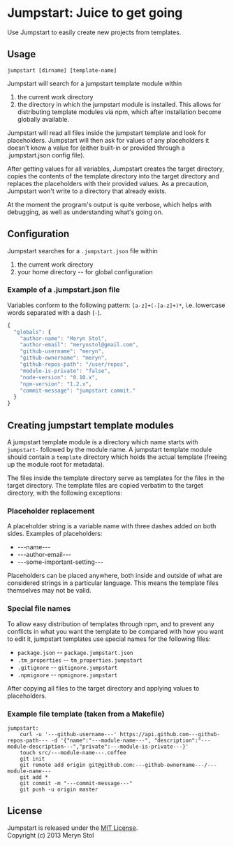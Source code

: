 # Jumpstart: Juice to get going

Use Jumpstart to easily create new projects from templates.

## Usage

```
jumpstart [dirname] [template-name]
```

Jumpstart will search for a jumpstart template module within

1. the current work directory
2. the directory in which the jumpstart module is installed. This allows for distributing template modules via npm, which after installation become globally available.

Jumpstart will read all files inside the jumpstart template and look for placeholders. Jumpstart will then ask for values of any placeholders it doesn't know a value for (either built-in or provided through a .jumpstart.json config file).

After getting values for all variables, Jumpstart creates the target directory, copies the contents of the template directory into the target directory and replaces the placeholders with their provided values. As a precaution, Jumpstart won't write to a directory that already exists.

At the moment the program's output is quite verbose, which helps with debugging, as well as understanding what's going on.

## Configuration

Jumpstart searches for a `.jumpstart.json` file within

1. the current work directory
2. your home directory -- for global configuration

###  Example of a .jumpstart.json file

Variables conform to the following pattern: `[a-z]+(-[a-z]+)*`, i.e. lowercase words separated with a dash (`-`).

```javascript
{
  "globals": {
    "author-name": "Meryn Stol",
    "author-email": "merynstol@gmail.com",
    "github-username": "meryn",
    "github-ownername": "meryn",
    "github-repos-path": "/user/repos",
    "module-is-private": "false",
    "node-version": "0.10.x",
    "npm-version": "1.2.x",
    "commit-message": "jumpstart commit."
  }
}
```

## Creating  jumpstart template modules

A jumpstart template module is a directory which name starts with `jumpstart-` followed by the module name. A jumpstart template module should contain a `template` directory which holds the actual template (freeing up the module root for metadata).

The files inside the template directory serve as templates for the files in the target directory. The template files are copied verbatim to the target directory, with the following exceptions:

### Placeholder replacement

A placeholder string is a variable name with three dashes added on both sides. Examples of placeholders:

* ---name---
* ---author-email---
* ---some-important-setting---

Placeholders can be placed anywhere, both inside and outside of what are considered strings in a particular language. This means the template files themselves may not be valid.

### Special file names

To allow easy distribution of templates through npm, and to prevent any conflicts in what you want the template to be compared with how you want to edit it, jumpstart templates use special names for the following files:

* `package.json` -- `package.jumpstart.json`
* `.tm_properties` -- `tm_properties.jumpstart`
* `.gitignore` -- `gitignore.jumpstart`
* `.npmignore` -- `npmignore.jumpstart`

After copying all files to the target directory and applying values to placeholders.

### Example file template (taken from a Makefile)

```
jumpstart:
	curl -u '---github-username---' https://api.github.com---github-repos-path--- -d '{"name":"---module-name---", "description":"---module-description---","private":---module-is-private---}'
	touch src/---module-name---.coffee
	git init
	git remote add origin git@github.com:---github-ownername---/---module-name---
	git add *
	git commit -m "---commit-message---"
	git push -u origin master
```

## License
Jumpstart is released under the [MIT License](http://opensource.org/licenses/MIT).  
Copyright (c) 2013 Meryn Stol